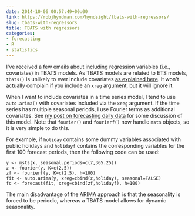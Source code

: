 ```yaml
---
date: 2014-10-06 00:57:49+00:00
link: https://robjhyndman.com/hyndsight/tbats-with-regressors/
slug: tbats-with-regressors
title: TBATS with regressors
categories:
- forecasting
- R
- statistics
---
```


I've received a few emails about including regression variables (i.e., covariates) in TBATS models. As TBATS models are related to ETS models, `tbats()` is unlikely to ever include covariates [as explained here](https://robjhyndman.com/hyndsight/ets-regressors/). It won't actually complain if you include an `xreg` argument, but it will ignore it.

When I want to include covariates in a time series model, I tend to use `auto.arima()` with covariates included via the `xreg` argument. If the time series has multiple seasonal periods, I use Fourier terms as additional covariates. See [my post on forecasting daily data](https://robjhyndman.com/hyndsight/dailydata/) for some discussion of this model. Note that `fourier()` and `fourierf()` now handle `msts` objects, so it is very simple to do this.

For example, if `holiday` contains some dummy variables associated with public holidays and `holidayf` contains the corresponding variables for the first 100 forecast periods, then the following code can be used:



    y <- msts(x, seasonal.periods=c(7,365.25))
    z <- fourier(y, K=c(2,5))
    zf <- fourierf(y, K=c(2,5), h=100)
    fit <- auto.arima(y, xreg=cbind(z,holiday), seasonal=FALSE)
    fc <- forecast(fit, xreg=cbind(zf,holidayf), h=100)



The main disadvantage of the ARIMA approach is that the seasonality is forced to be periodic, whereas a TBATS model allows for dynamic seasonality.
